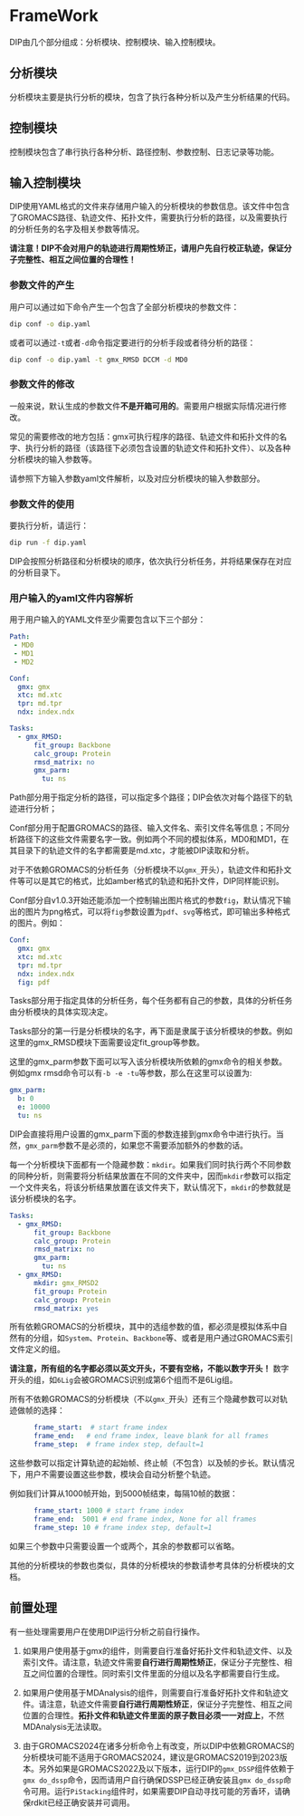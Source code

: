 # FrameWork 

DIP由几个部分组成：分析模块、控制模块、输入控制模块。

## 分析模块

分析模块主要是执行分析的模块，包含了执行各种分析以及产生分析结果的代码。


## 控制模块

控制模块包含了串行执行各种分析、路径控制、参数控制、日志记录等功能。

## 输入控制模块

DIP使用YAML格式的文件来存储用户输入的分析模块的参数信息。该文件中包含了GROMACS路径、轨迹文件、拓扑文件，需要执行分析的路径，以及需要执行的分析任务的名字及相关参数等情况。

**请注意！DIP不会对用户的轨迹进行周期性矫正，请用户先自行校正轨迹，保证分子完整性、相互之间位置的合理性！**

### 参数文件的产生

用户可以通过如下命令产生一个包含了全部分析模块的参数文件：

```bash
dip conf -o dip.yaml
```

或者可以通过`-t`或者`-d`命令指定要进行的分析手段或者待分析的路径：

```bash
dip conf -o dip.yaml -t gmx_RMSD DCCM -d MD0
```

### 参数文件的修改

一般来说，默认生成的参数文件**不是开箱可用的**。需要用户根据实际情况进行修改。

常见的需要修改的地方包括：gmx可执行程序的路径、轨迹文件和拓扑文件的名字、执行分析的路径（该路径下必须包含设置的轨迹文件和拓扑文件）、以及各种分析模块的输入参数等。

请参照下方输入参数yaml文件解析，以及对应分析模块的输入参数部分。


### 参数文件的使用

要执行分析，请运行：

```bash
dip run -f dip.yaml
```

DIP会按照分析路径和分析模块的顺序，依次执行分析任务，并将结果保存在对应的分析目录下。

### 用户输入的yaml文件内容解析


用于用户输入的YAML文件至少需要包含以下三个部分：

```yaml
Path:
 - MD0
 - MD1
 - MD2

Conf:
  gmx: gmx
  xtc: md.xtc
  tpr: md.tpr
  ndx: index.ndx

Tasks:
  - gmx_RMSD:
      fit_group: Backbone
      calc_group: Protein
      rmsd_matrix: no
      gmx_parm:
        tu: ns
```

Path部分用于指定分析的路径，可以指定多个路径；DIP会依次对每个路径下的轨迹进行分析；

Conf部分用于配置GROMACS的路径、输入文件名、索引文件名等信息；不同分析路径下的这些文件需要名字一致。例如两个不同的模拟体系，MD0和MD1，在其目录下的轨迹文件的名字都需要是md.xtc，才能被DIP读取和分析。

对于不依赖GROMACS的分析任务（分析模块不以`gmx_`开头），轨迹文件和拓扑文件等可以是其它的格式，比如amber格式的轨迹和拓扑文件，DIP同样能识别。

Conf部分自v1.0.3开始还能添加一个控制输出图片格式的参数`fig`，默认情况下输出的图片为png格式，可以将`fig`参数设置为`pdf`、`svg`等格式，即可输出多种格式的图片。例如：

```yaml
Conf:
  gmx: gmx
  xtc: md.xtc
  tpr: md.tpr
  ndx: index.ndx
  fig: pdf
```

Tasks部分用于指定具体的分析任务，每个任务都有自己的参数，具体的分析任务由分析模块的具体实现决定。

Tasks部分的第一行是分析模块的名字，再下面是隶属于该分析模块的参数。例如这里的gmx_RMSD模块下面需要设定fit_group等参数。

这里的gmx_parm参数下面可以写入该分析模块所依赖的gmx命令的相关参数。例如gmx rmsd命令可以有`-b -e -tu`等参数，那么在这里可以设置为:

```yaml
gmx_parm:
  b: 0
  e: 10000
  tu: ns
```

DIP会直接将用户设置的gmx_parm下面的参数连接到gmx命令中进行执行。当然，`gmx_parm`参数不是必须的，如果您不需要添加额外的参数的话。

每一个分析模块下面都有一个隐藏参数：`mkdir`。如果我们同时执行两个不同参数的同种分析，则需要将分析结果放置在不同的文件夹中，因而`mkdir`参数可以指定一个文件夹名，将该分析结果放置在该文件夹下，默认情况下，`mkdir`的参数就是该分析模块的名字。

```yaml
Tasks:
  - gmx_RMSD:
      fit_group: Backbone
      calc_group: Protein
      rmsd_matrix: no
      gmx_parm:
        tu: ns
  - gmx_RMSD:
      mkdir: gmx_RMSD2
      fit_group: Protein
      calc_group: Protein
      rmsd_matrix: yes
```

所有依赖GROMACS的分析模块，其中的选组参数的值，都必须是模拟体系中自然有的分组，如`System`、`Protein`、`Backbone`等、或者是用户通过GROMACS索引文件定义的组。

**请注意，所有组的名字都必须以英文开头，不要有空格，不能以数字开头！** 数字开头的组，如`6Lig`会被GROMACS识别成第6个组而不是6Lig组。

所有不依赖GROMACS的分析模块（不以`gmx_`开头）还有三个隐藏参数可以对轨迹做帧的选择：

```yaml
      frame_start:  # start frame index
      frame_end:   # end frame index, leave blank for all frames
      frame_step:  # frame index step, default=1
```

这些参数可以指定计算轨迹的起始帧、终止帧（不包含）以及帧的步长。默认情况下，用户不需要设置这些参数，模块会自动分析整个轨迹。

例如我们计算从1000帧开始，到5000帧结束，每隔10帧的数据：

```yaml
      frame_start: 1000 # start frame index
      frame_end:  5001 # end frame index, None for all frames
      frame_step: 10 # frame index step, default=1
```

如果三个参数中只需要设置一个或两个，其余的参数都可以省略。

其他的分析模块的参数也类似，具体的分析模块的参数请参考具体的分析模块的文档。


## 前置处理

有一些处理需要用户在使用DIP运行分析之前自行操作。

1. 如果用户使用基于gmx的组件，则需要自行准备好拓扑文件和轨迹文件、以及索引文件。请注意，轨迹文件需要**自行进行周期性矫正**，保证分子完整性、相互之间位置的合理性。同时索引文件里面的分组以及名字都需要自行生成。

2. 如果用户使用基于MDAnalysis的组件，则需要自行准备好拓扑文件和轨迹文件。请注意，轨迹文件需要**自行进行周期性矫正**，保证分子完整性、相互之间位置的合理性。**拓扑文件和轨迹文件里面的原子数目必须一一对应上**，不然MDAnalysis无法读取。

3. 由于GROMACS2024在诸多分析命令上有改变，所以DIP中依赖GROMACS的分析模块可能不适用于GROMACS2024，建议是GROMACS2019到2023版本。另外如果是GROMACS2022及以下版本，运行DIP的`gmx_DSSP`组件依赖于`gmx do_dssp`命令，因而请用户自行确保DSSP已经正确安装且`gmx do_dssp`命令可用。运行`PiStacking`组件时，如果需要DIP自动寻找可能的芳香环，请确保rdkit已经正确安装并可调用。
